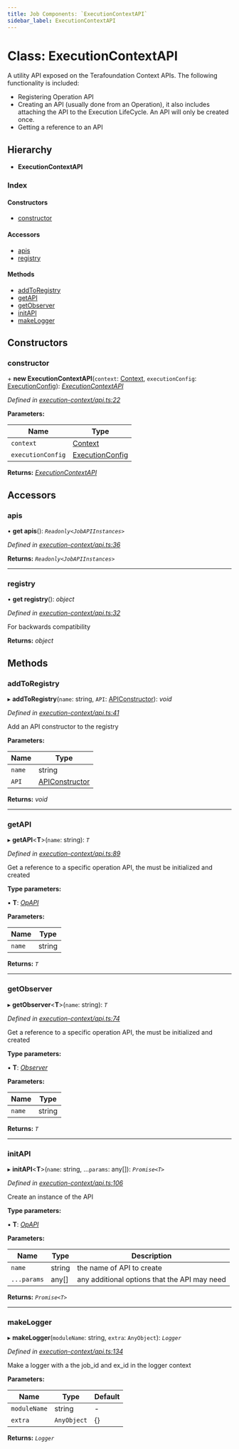 ```yaml
---
title: Job Components: `ExecutionContextAPI`
sidebar_label: ExecutionContextAPI
---
```


# Class: ExecutionContextAPI

A utility API exposed on the Terafoundation Context APIs.
The following functionality is included:
 - Registering Operation API
 - Creating an API (usually done from an Operation),
   it also includes attaching the API to the Execution LifeCycle.
   An API will only be created once.
 - Getting a reference to an API

## Hierarchy

* **ExecutionContextAPI**

### Index

#### Constructors

* [constructor](executioncontextapi.md#constructor)

#### Accessors

* [apis](executioncontextapi.md#apis)
* [registry](executioncontextapi.md#registry)

#### Methods

* [addToRegistry](executioncontextapi.md#addtoregistry)
* [getAPI](executioncontextapi.md#getapi)
* [getObserver](executioncontextapi.md#getobserver)
* [initAPI](executioncontextapi.md#initapi)
* [makeLogger](executioncontextapi.md#makelogger)

## Constructors

###  constructor

\+ **new ExecutionContextAPI**(`context`: [Context](../interfaces/context.md), `executionConfig`: [ExecutionConfig](../interfaces/executionconfig.md)): *[ExecutionContextAPI](executioncontextapi.md)*

*Defined in [execution-context/api.ts:22](https://github.com/terascope/teraslice/blob/6aab1cd2/packages/job-components/src/execution-context/api.ts#L22)*

**Parameters:**

Name | Type |
------ | ------ |
`context` | [Context](../interfaces/context.md) |
`executionConfig` | [ExecutionConfig](../interfaces/executionconfig.md) |

**Returns:** *[ExecutionContextAPI](executioncontextapi.md)*

## Accessors

###  apis

• **get apis**(): *`Readonly<JobAPIInstances>`*

*Defined in [execution-context/api.ts:36](https://github.com/terascope/teraslice/blob/6aab1cd2/packages/job-components/src/execution-context/api.ts#L36)*

**Returns:** *`Readonly<JobAPIInstances>`*

___

###  registry

• **get registry**(): *object*

*Defined in [execution-context/api.ts:32](https://github.com/terascope/teraslice/blob/6aab1cd2/packages/job-components/src/execution-context/api.ts#L32)*

For backwards compatibility

**Returns:** *object*

## Methods

###  addToRegistry

▸ **addToRegistry**(`name`: string, `API`: [APIConstructor](../overview.md#apiconstructor)): *void*

*Defined in [execution-context/api.ts:41](https://github.com/terascope/teraslice/blob/6aab1cd2/packages/job-components/src/execution-context/api.ts#L41)*

Add an API constructor to the registry

**Parameters:**

Name | Type |
------ | ------ |
`name` | string |
`API` | [APIConstructor](../overview.md#apiconstructor) |

**Returns:** *void*

___

###  getAPI

▸ **getAPI**<**T**>(`name`: string): *`T`*

*Defined in [execution-context/api.ts:89](https://github.com/terascope/teraslice/blob/6aab1cd2/packages/job-components/src/execution-context/api.ts#L89)*

Get a reference to a specific operation API,
the must be initialized and created

**Type parameters:**

▪ **T**: *[OpAPI](../overview.md#opapi)*

**Parameters:**

Name | Type |
------ | ------ |
`name` | string |

**Returns:** *`T`*

___

###  getObserver

▸ **getObserver**<**T**>(`name`: string): *`T`*

*Defined in [execution-context/api.ts:74](https://github.com/terascope/teraslice/blob/6aab1cd2/packages/job-components/src/execution-context/api.ts#L74)*

Get a reference to a specific operation API,
the must be initialized and created

**Type parameters:**

▪ **T**: *[Observer](observer.md)*

**Parameters:**

Name | Type |
------ | ------ |
`name` | string |

**Returns:** *`T`*

___

###  initAPI

▸ **initAPI**<**T**>(`name`: string, ...`params`: any[]): *`Promise<T>`*

*Defined in [execution-context/api.ts:106](https://github.com/terascope/teraslice/blob/6aab1cd2/packages/job-components/src/execution-context/api.ts#L106)*

Create an instance of the API

**Type parameters:**

▪ **T**: *[OpAPI](../overview.md#opapi)*

**Parameters:**

Name | Type | Description |
------ | ------ | ------ |
`name` | string | the name of API to create |
`...params` | any[] | any additional options that the API may need  |

**Returns:** *`Promise<T>`*

___

###  makeLogger

▸ **makeLogger**(`moduleName`: string, `extra`: `AnyObject`): *`Logger`*

*Defined in [execution-context/api.ts:134](https://github.com/terascope/teraslice/blob/6aab1cd2/packages/job-components/src/execution-context/api.ts#L134)*

Make a logger with a the job_id and ex_id in the logger context

**Parameters:**

Name | Type | Default |
------ | ------ | ------ |
`moduleName` | string | - |
`extra` | `AnyObject` |  {} |

**Returns:** *`Logger`*
